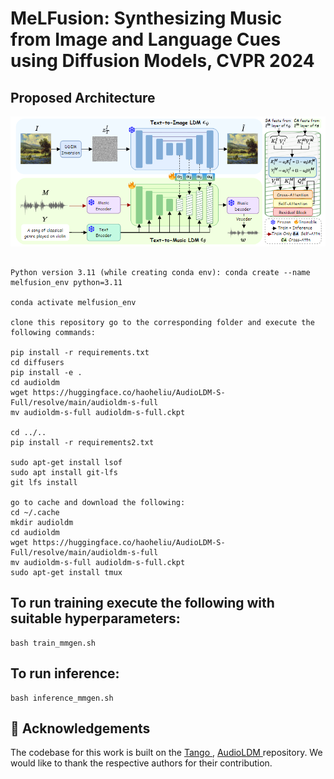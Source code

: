 # MeLFusion: Synthesizing Music from Image and Language Cues using Diffusion Models, CVPR 2024

## Proposed Architecture
![alt text](https://github.com/schowdhury671/melfusion/blob/main/diagrams/melfusion_architecture.png)


```

Python version 3.11 (while creating conda env): conda create --name melfusion_env python=3.11

conda activate melfusion_env

clone this repository go to the corresponding folder and execute the following commands: 

pip install -r requirements.txt
cd diffusers
pip install -e .
cd audioldm
wget https://huggingface.co/haoheliu/AudioLDM-S-Full/resolve/main/audioldm-s-full
mv audioldm-s-full audioldm-s-full.ckpt

cd ../..
pip install -r requirements2.txt

sudo apt-get install lsof
sudo apt install git-lfs
git lfs install

go to cache and download the following: 
cd ~/.cache   
mkdir audioldm
cd audioldm
wget https://huggingface.co/haoheliu/AudioLDM-S-Full/resolve/main/audioldm-s-full
mv audioldm-s-full audioldm-s-full.ckpt
sudo apt-get install tmux
```


## To run training execute the following with suitable hyperparameters:
```
bash train_mmgen.sh
```

## To run inference:
```
bash inference_mmgen.sh
```

## :pray: Acknowledgements

The codebase for this work is built on the <a href="https://github.com/declare-lab/tango">Tango </a>, <a href="https://github.com/haoheliu/AudioLDM">AudioLDM </a> repository. We would like to thank the respective authors for their contribution.

